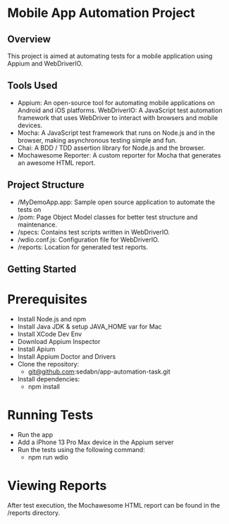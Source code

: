 # Mobile App Automation Project

## Overview

This project is aimed at automating tests for a mobile application using Appium and WebDriverIO.

## Tools Used

- Appium: An open-source tool for automating mobile applications on Android and iOS platforms.
WebDriverIO: A JavaScript test automation framework that uses WebDriver to interact with browsers and mobile devices.
- Mocha: A JavaScript test framework that runs on Node.js and in the browser, making asynchronous testing simple and fun.
- Chai: A BDD / TDD assertion library for Node.js and the browser.
- Mochawesome Reporter: A custom reporter for Mocha that generates an awesome HTML report.

## Project Structure

- /MyDemoApp.app: Sample open source application to automate the tests on
- /pom: Page Object Model classes for better test structure and maintenance.
- /specs: Contains test scripts written in WebDriverIO.
- /wdio.conf.js: Configuration file for WebDriverIO.
- /reports: Location for generated test reports.


## Getting Started

# Prerequisites

- Install Node.js and npm
- Install Java JDK & setup JAVA_HOME var for Mac
- Install XCode Dev Env
- Download Appium Inspector
- Install Apium
- Install Appium Doctor and Drivers
- Clone the repository:
  * git@github.com:sedabn/app-automation-task.git
- Install dependencies:
  * npm install

# Running Tests

- Run the app
- Add a iPhone 13 Pro Max device in the Appium server
- Run the tests using the following command:
  * npm run wdio

# Viewing Reports

After test execution, the Mochawesome HTML report can be found in the /reports directory.
